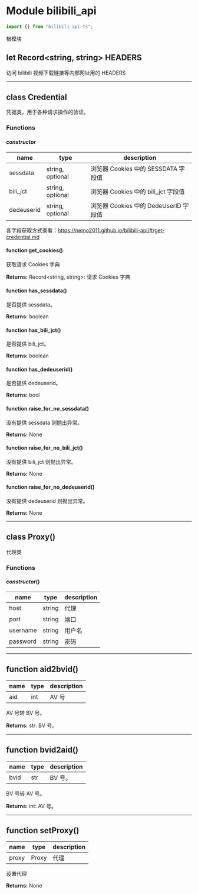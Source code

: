 # Module bilibili_api

```typescript
import {} from "bilibili-api-ts";
```

根模块

## let Record\<string, string\> HEADERS

访问 bilibili 视频下载链接等内部网址用的 HEADERS

---

## class Credential

凭据类，用于各种请求操作的验证。

### Functions

#### _constructor_

| name     | type          | description                         |
| -------- | ------------- | ----------------------------------- |
| sessdata | string, optional | 浏览器 Cookies 中的 SESSDATA 字段值 |
| bili_jct | string, optional | 浏览器 Cookies 中的 bili_jct 字段值 |
| dedeuserid   | string, optional | 浏览器 Cookies 中的 DedeUserID 字段值   |

各字段获取方式查看：https://nemo2011.github.io/bilibili-api/#/get-credential.md

#### function get_cookies()

获取请求 Cookies 字典

**Returns:** Record\<string, string\>: 请求 Cookies 字典

#### function has_sessdata()

是否提供 sessdata。

**Returns:** boolean

#### function has_bili_jct()

是否提供 bili_jct。

**Returns:** boolean

#### function has_dedeuserid()

是否提供 dedeuserid。

**Returns:** bool

#### function raise_for_no_sessdata()

没有提供 sessdata 则抛出异常。

**Returns:** None

#### function raise_for_no_bili_jct()

没有提供 bili_jct 则抛出异常。

**Returns:** None

#### function raise_for_no_dedeuserid()

没有提供 dedeuserid 则抛出异常。

**Returns:** None

---

## class Proxy()

代理类

### Functions

#### _constructor_()

| name | type | description |
| - | - | - |
| host | string | 代理 |
| port | string | 端口 |
| username | string | 用户名 |
| password | string | 密码 |

---

## function aid2bvid()

| name | type | description |
| ---- | ---- | ----------- |
| aid  | int  | AV 号       |

AV 号转 BV 号。

**Returns:** str: BV 号。

---

## function bvid2aid()

| name | type | description |
| ---- | ---- | ----------- |
| bvid | str  | BV 号。     |

BV 号转 AV 号。

**Returns:** int: AV 号。

---

## function setProxy()

| name | type | description |
| ---- | ---- | ----------- |
| proxy | Proxy | 代理 |

设置代理

**Returns:** None
